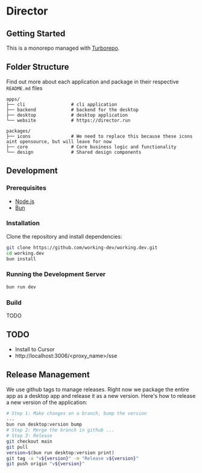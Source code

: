# Director

## Getting Started

This is a monorepo managed with [Turborepo](https://turbo.build/).

## Folder Structure

Find out more about each application and package in their respective `README.md` files

```
apps/
├── cli                 # cli application
├── backend             # backend for the desktop
├── desktop             # desktop application
└── website             # https://director.run

packages/
├── icons               # We need to replace this because these icons aint opensource, but will leave for now
├── core                # Core business logic and functionality
└── design              # Shared design components
```

## Development

### Prerequisites

- [Node.js](https://nodejs.org/) 
- [Bun](https://bun.sh/) 

### Installation

Clone the repository and install dependencies:

```bash
git clone https://github.com/working-dev/working.dev.git
cd working.dev
bun install
```

### Running the Development Server

```bash
bun run dev
```

### Build

TODO

## TODO

- Install to Cursor
- http://localhost:3006/<proxy_name>/sse

## Release Management

We use github tags to manage releases. Right now we package the entire app as a desktop app and release it as a new version. Here's how to release a new version of the application:

```bash
# Step 1: Make changes on a branch, bump the version
...
bun run desktop:version bump
# Step 2: Merge the branch in github ...
# Step 3: Release
git checkout main
git pull
version=$(bun run desktop:version print)
git tag -a "v${version}" -m "Release v${version}"
git push origin "v${version}"
```
